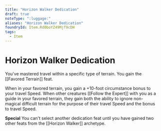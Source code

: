 ```yaml
---
title: "Horizon Walker Dedication"
draft: true
noteType: ":luggage:"
aliases: "Horizon Walker Dedication"
foundryId: Item.Rd0boYZ49Mjf9cDH
tags:
  - Item
---
```


# Horizon Walker Dedication

You've mastered travel within a specific type of terrain. You gain the [[Favored Terrain]] feat.

When in your favored terrain, you gain a +10-foot circumstance bonus to your travel Speed. When other creatures [[Follow the Expert]] with you as a guide in your favored terrain, they gain both the ability to ignore non-magical difficult terrain for the purpose of their travel Speed and the bonus to travel Speed.

**Special** You can't select another dedication feat until you have gained two other feats from the [[Horizon Walker]] archetype.
